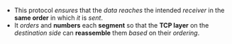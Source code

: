- This protocol *ensures* that the *data reaches* the intended *receiver* in the **same order** in which *it* is *sent*.
- It *orders* and **numbers** each **segment** so that the **TCP layer** on the *destination side* can **reassemble** them *based* on their *ordering*.